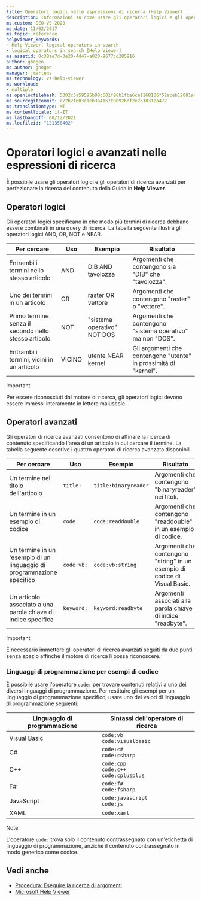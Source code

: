 ```yaml
---
title: Operatori logici nelle espressioni di ricerca (Help Viewer)
description: Informazioni su come usare gli operatori logici e gli operatori di ricerca avanzati per perfezionare le espressioni di ricerca Microsoft Help Viewer.
ms.custom: SEO-VS-2020
ms.date: 11/02/2017
ms.topic: reference
helpviewer_keywords:
- Help Viewer, logical operators in search
- logical operators in search [Help Viewer]
ms.assetid: 0c38ae7d-3e20-4d47-a020-9677cd285916
author: ghogen
ms.author: ghogen
manager: jmartens
ms.technology: vs-help-viewer
ms.workload:
- multiple
ms.openlocfilehash: 5302c5a59595b98c601f98b1fbe6ca1168106f52aceb12081a4cf37875cf258e
ms.sourcegitcommit: c72b2f603e1eb3a4157f00926df2e263831ea472
ms.translationtype: MT
ms.contentlocale: it-IT
ms.lasthandoff: 08/12/2021
ms.locfileid: "121358402"
---
```

# <a name="logical-and-advanced-operators-in-search-expressions"></a>Operatori logici e avanzati nelle espressioni di ricerca

È possibile usare gli operatori logici e gli operatori di ricerca avanzati per perfezionare la ricerca del contenuto della Guida in **Help Viewer**.

## <a name="logical-operators"></a>Operatori logici

Gli operatori logici specificano in che modo più termini di ricerca debbano essere combinati in una query di ricerca. La tabella seguente illustra gli operatori logici AND, OR, NOT e NEAR.

|Per cercare|Uso|Esempio|Risultato|
|-------------------|---------|-------------|------------|
|Entrambi i termini nello stesso articolo|AND|DIB AND tavolozza|Argomenti che contengono sia "DIB" che "tavolozza".|
|Uno dei termini in un articolo|OR|raster OR vettore|Argomenti che contengono "raster" o "vettore".|
|Primo termine senza il secondo nello stesso articolo|NOT|"sistema operativo" NOT DOS|Argomenti che contengono "sistema operativo" ma non "DOS".|
|Entrambi i termini, vicini in un articolo|VICINO|utente NEAR kernel|Gli argomenti che contengono "utente" in prossimità di "kernel".|

> [!IMPORTANT]
> Per essere riconosciuti dal motore di ricerca, gli operatori logici devono essere immessi interamente in lettere maiuscole.

## <a name="advanced-operators"></a>Operatori avanzati

Gli operatori di ricerca avanzati consentono di affinare la ricerca di contenuto specificando l'area di un articolo in cui cercare il termine. La tabella seguente descrive i quattro operatori di ricerca avanzata disponibili.

|Per cercare|Uso|Esempio|Risultato|
|-------------------|---------|-------------|------------|
|Un termine nel titolo dell'articolo|`title:`|`title:binaryreader`|Argomenti che contengono "binaryreader" nei titoli.|
|Un termine in un esempio di codice|`code:`|`code:readdouble`|Argomenti che contengono "readdouble" in un esempio di codice.|
|Un termine in un 'esempio di un linguaggio di programmazione specifico|`code:vb:`|`code:vb:string`|Argomenti che contengono "string" in un esempio di codice di Visual Basic.|
|Un articolo associato a una parola chiave di indice specifica|`keyword:`|`keyword:readbyte`|Argomenti associati alla parola chiave di indice "readbyte".|

> [!IMPORTANT]
> È necessario immettere gli operatori di ricerca avanzati seguiti da due punti senza spazio affinché il motore di ricerca li possa riconoscere.

### <a name="programming-languages-for-code-examples"></a>Linguaggi di programmazione per esempi di codice

È possibile usare l'operatore `code:` per trovare contenuti relativi a uno dei diversi linguaggi di programmazione. Per restituire gli esempi per un linguaggio di programmazione specifico, usare uno dei valori di linguaggio di programmazione seguenti:

|Linguaggio di programmazione|Sintassi dell'operatore di ricerca|
| - |---------|
|Visual Basic|`code:vb`<br/>`code:visualbasic`|
|C#|`code:c#`<br/>`code:csharp`|
|C++|`code:cpp`<br/>`code:c++`<br/>`code:cplusplus`|
|F#|`code:f#`<br/>`code:fsharp`|
|JavaScript|`code:javascript`<br/>`code:js`|
|XAML|`code:xaml`|

> [!NOTE]
> L'operatore `code:` trova solo il contenuto contrassegnato con un'etichetta di linguaggio di programmazione, anziché il contenuto contrassegnato in modo generico come codice.

## <a name="see-also"></a>Vedi anche

- [Procedura: Eseguire la ricerca di argomenti](../help-viewer/find-topics.md)
- [Microsoft Help Viewer](../help-viewer/overview.md)
